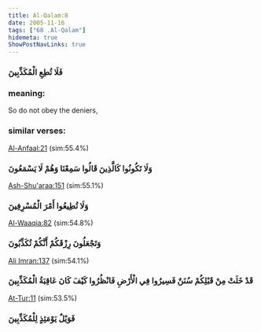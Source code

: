 ```yaml
---
title: Al-Qalam:8
date: 2005-11-16
tags: ["68 .Al-Qalam"]
hidemeta: true 
ShowPostNavLinks: true 
---
```

### فَلَا تُطِعِ الْمُكَذِّبِينَ
### meaning: 
So do not obey the deniers,
### similar verses: 

[Al-Anfaal:21](/8/21) (sim:55.4%)

### وَلَا تَكُونُوا كَالَّذِينَ قَالُوا سَمِعْنَا وَهُمْ لَا يَسْمَعُونَ

[Ash-Shu'araa:151](/26/151) (sim:55.1%)

### وَلَا تُطِيعُوا أَمْرَ الْمُسْرِفِينَ

[Al-Waaqia:82](/56/82) (sim:54.8%)

### وَتَجْعَلُونَ رِزْقَكُمْ أَنَّكُمْ تُكَذِّبُونَ

[Ali Imran:137](/3/137) (sim:54.1%)

### قَدْ خَلَتْ مِنْ قَبْلِكُمْ سُنَنٌ فَسِيرُوا فِي الْأَرْضِ فَانْظُرُوا كَيْفَ كَانَ عَاقِبَةُ الْمُكَذِّبِينَ

[At-Tur:11](/52/11) (sim:53.5%)

### فَوَيْلٌ يَوْمَئِذٍ لِلْمُكَذِّبِينَ
